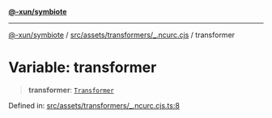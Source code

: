 [**@-xun/symbiote**](../../../../../README.md)

***

[@-xun/symbiote](../../../../../README.md) / [src/assets/transformers/\_.ncurc.cjs](../README.md) / transformer

# Variable: transformer

> **transformer**: [`Transformer`](../../../type-aliases/Transformer.md)

Defined in: [src/assets/transformers/\_.ncurc.cjs.ts:8](https://github.com/Xunnamius/symbiote/blob/ff83c030b043e6b14171cac5526d31c5c826c51f/src/assets/transformers/_.ncurc.cjs.ts#L8)
